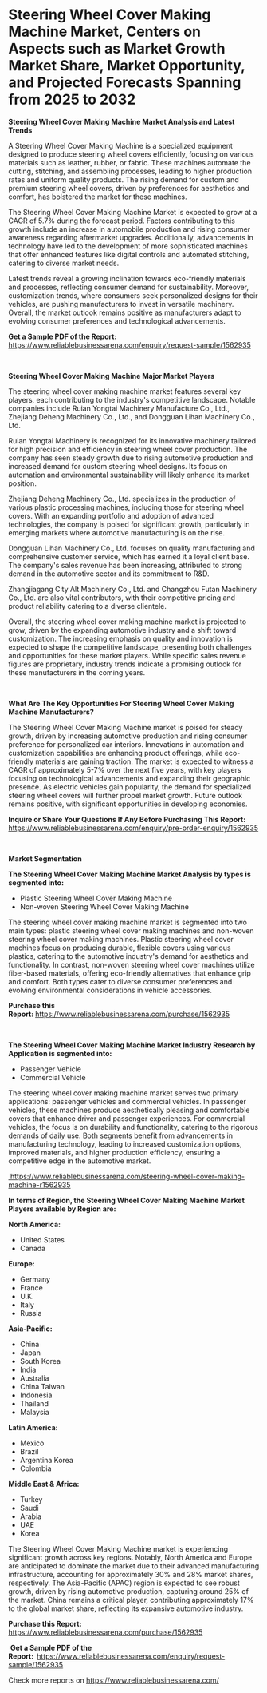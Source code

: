 <p><h1>Steering Wheel Cover Making Machine Market, Centers on Aspects such as Market Growth Market Share, Market Opportunity, and Projected Forecasts Spanning from 2025 to 2032</h1></p><p><strong>Steering Wheel Cover Making Machine Market Analysis and Latest Trends</strong></p>
<p><p>A Steering Wheel Cover Making Machine is a specialized equipment designed to produce steering wheel covers efficiently, focusing on various materials such as leather, rubber, or fabric. These machines automate the cutting, stitching, and assembling processes, leading to higher production rates and uniform quality products. The rising demand for custom and premium steering wheel covers, driven by preferences for aesthetics and comfort, has bolstered the market for these machines.</p><p>The Steering Wheel Cover Making Machine Market is expected to grow at a CAGR of 5.7% during the forecast period. Factors contributing to this growth include an increase in automobile production and rising consumer awareness regarding aftermarket upgrades. Additionally, advancements in technology have led to the development of more sophisticated machines that offer enhanced features like digital controls and automated stitching, catering to diverse market needs.</p><p>Latest trends reveal a growing inclination towards eco-friendly materials and processes, reflecting consumer demand for sustainability. Moreover, customization trends, where consumers seek personalized designs for their vehicles, are pushing manufacturers to invest in versatile machinery. Overall, the market outlook remains positive as manufacturers adapt to evolving consumer preferences and technological advancements.</p></p>
<p><strong>Get a Sample PDF of the Report:&nbsp;</strong> <a href="https://www.reliablebusinessarena.com/enquiry/request-sample/1562935?utm_campaign=2116&utm_medium=2&utm_source=Github&utm_content=ia&utm_term=25022025&utm_id=steering-wheel-cover-making-machine">https://www.reliablebusinessarena.com/enquiry/request-sample/1562935</a></p>
<p>&nbsp;</p>
<p><strong>Steering Wheel Cover Making Machine Major Market Players</strong></p>
<p><p>The steering wheel cover making machine market features several key players, each contributing to the industry's competitive landscape. Notable companies include Ruian Yongtai Machinery Manufacture Co., Ltd., Zhejiang Deheng Machinery Co., Ltd., and Dongguan Lihan Machinery Co., Ltd. </p><p>Ruian Yongtai Machinery is recognized for its innovative machinery tailored for high precision and efficiency in steering wheel cover production. The company has seen steady growth due to rising automotive production and increased demand for custom steering wheel designs. Its focus on automation and environmental sustainability will likely enhance its market position.</p><p>Zhejiang Deheng Machinery Co., Ltd. specializes in the production of various plastic processing machines, including those for steering wheel covers. With an expanding portfolio and adoption of advanced technologies, the company is poised for significant growth, particularly in emerging markets where automotive manufacturing is on the rise.</p><p>Dongguan Lihan Machinery Co., Ltd. focuses on quality manufacturing and comprehensive customer service, which has earned it a loyal client base. The company's sales revenue has been increasing, attributed to strong demand in the automotive sector and its commitment to R&D.</p><p>Zhangjiagang City Alt Machinery Co., Ltd. and Changzhou Futan Machinery Co., Ltd. are also vital contributors, with their competitive pricing and product reliability catering to a diverse clientele.</p><p>Overall, the steering wheel cover making machine market is projected to grow, driven by the expanding automotive industry and a shift toward customization. The increasing emphasis on quality and innovation is expected to shape the competitive landscape, presenting both challenges and opportunities for these market players. While specific sales revenue figures are proprietary, industry trends indicate a promising outlook for these manufacturers in the coming years.</p></p>
<p>&nbsp;</p>
<p><strong>What Are The Key Opportunities For Steering Wheel Cover Making Machine Manufacturers?</strong></p>
<p><p>The Steering Wheel Cover Making Machine market is poised for steady growth, driven by increasing automotive production and rising consumer preference for personalized car interiors. Innovations in automation and customization capabilities are enhancing product offerings, while eco-friendly materials are gaining traction. The market is expected to witness a CAGR of approximately 5-7% over the next five years, with key players focusing on technological advancements and expanding their geographic presence. As electric vehicles gain popularity, the demand for specialized steering wheel covers will further propel market growth. Future outlook remains positive, with significant opportunities in developing economies.</p></p>
<p><strong>Inquire or Share Your Questions If Any Before Purchasing This Report:</strong> <a href="https://www.reliablebusinessarena.com/enquiry/pre-order-enquiry/1562935?utm_campaign=2116&utm_medium=2&utm_source=Github&utm_content=ia&utm_term=25022025&utm_id=steering-wheel-cover-making-machine">https://www.reliablebusinessarena.com/enquiry/pre-order-enquiry/1562935</a></p>
<p>&nbsp;</p>
<p><strong>Market Segmentation</strong></p>
<p><strong>The Steering Wheel Cover Making Machine Market Analysis by types is segmented into:</strong></p>
<p><ul><li>Plastic Steering Wheel Cover Making Machine</li><li>Non-woven Steering Wheel Cover Making Machine</li></ul></p>
<p><p>The steering wheel cover making machine market is segmented into two main types: plastic steering wheel cover making machines and non-woven steering wheel cover making machines. Plastic steering wheel cover machines focus on producing durable, flexible covers using various plastics, catering to the automotive industry's demand for aesthetics and functionality. In contrast, non-woven steering wheel cover machines utilize fiber-based materials, offering eco-friendly alternatives that enhance grip and comfort. Both types cater to diverse consumer preferences and evolving environmental considerations in vehicle accessories.</p></p>
<p><strong>Purchase this Report:&nbsp;</strong><a href="https://www.reliablebusinessarena.com/purchase/1562935?utm_campaign=2116&utm_medium=2&utm_source=Github&utm_content=ia&utm_term=25022025&utm_id=steering-wheel-cover-making-machine">https://www.reliablebusinessarena.com/purchase/1562935</a></p>
<p>&nbsp;</p>
<p><strong>The Steering Wheel Cover Making Machine Market Industry Research by Application is segmented into:</strong></p>
<p><ul><li>Passenger Vehicle</li><li>Commercial Vehicle</li></ul></p>
<p><p>The steering wheel cover making machine market serves two primary applications: passenger vehicles and commercial vehicles. In passenger vehicles, these machines produce aesthetically pleasing and comfortable covers that enhance driver and passenger experiences. For commercial vehicles, the focus is on durability and functionality, catering to the rigorous demands of daily use. Both segments benefit from advancements in manufacturing technology, leading to increased customization options, improved materials, and higher production efficiency, ensuring a competitive edge in the automotive market.</p></p>
<p><a href="https://www.reliablebusinessarena.com/steering-wheel-cover-making-machine-r1562935?utm_campaign=2116&utm_medium=2&utm_source=Github&utm_content=ia&utm_term=25022025&utm_id=steering-wheel-cover-making-machine">&nbsp;https://www.reliablebusinessarena.com/steering-wheel-cover-making-machine-r1562935</a></p>
<p><strong>In terms of Region, the Steering Wheel Cover Making Machine Market Players available by Region are:</strong></p>
<p>
    <p> <strong> North America: </strong>
        <ul>
            <li>United States</li>
            <li>Canada</li>
        </ul>
        </p> 
    <p> <strong> Europe: </strong>
        <ul>
            <li>Germany</li>
            <li>France</li>
            <li>U.K.</li>
            <li>Italy</li>
            <li>Russia</li>
        </ul>
        </p> 
    <p> <strong> Asia-Pacific: </strong>
        <ul>
            <li>China</li>
            <li>Japan</li>
            <li>South Korea</li>
            <li>India</li>
            <li>Australia</li>
            <li>China Taiwan</li>
            <li>Indonesia</li>
            <li>Thailand</li>
            <li>Malaysia</li>
        </ul>
        </p> 
    <p> <strong> Latin America: </strong>
        <ul>
            <li>Mexico</li>
            <li>Brazil</li>
            <li>Argentina Korea</li>
            <li>Colombia</li>
        </ul>
        </p> 
    <p> <strong> Middle East & Africa: </strong>
        <ul>
            <li>Turkey</li>
            <li>Saudi</li>
            <li>Arabia</li>
            <li>UAE</li>
            <li>Korea</li>
        </ul>
    </p>
    </p>
<p><p>The Steering Wheel Cover Making Machine market is experiencing significant growth across key regions. Notably, North America and Europe are anticipated to dominate the market due to their advanced manufacturing infrastructure, accounting for approximately 30% and 28% market shares, respectively. The Asia-Pacific (APAC) region is expected to see robust growth, driven by rising automotive production, capturing around 25% of the market. China remains a critical player, contributing approximately 17% to the global market share, reflecting its expansive automotive industry.</p></p>
<p><strong>Purchase this Report: </strong><a href="https://www.reliablebusinessarena.com/purchase/1562935?utm_campaign=2116&utm_medium=2&utm_source=Github&utm_content=ia&utm_term=25022025&utm_id=steering-wheel-cover-making-machine">https://www.reliablebusinessarena.com/purchase/1562935</a></p>
<p>&nbsp;<strong>Get a Sample PDF of the Report:&nbsp;&nbsp;</strong><a href="https://www.reliablebusinessarena.com/enquiry/request-sample/1562935?utm_campaign=2116&utm_medium=2&utm_source=Github&utm_content=ia&utm_term=25022025&utm_id=steering-wheel-cover-making-machine">https://www.reliablebusinessarena.com/enquiry/request-sample/1562935</a></p>
<p><strong></strong></p>
<p>Check more reports on <a href="https://www.reliablebusinessarena.com/?utm_campaign=2116&utm_medium=2&utm_source=Github&utm_content=ia&utm_term=25022025&utm_id=steering-wheel-cover-making-machine">https://www.reliablebusinessarena.com/</a></p>